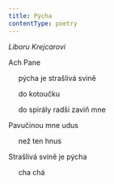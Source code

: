 ```yaml
---
title: Pýcha
contentType: poetry
---
```


<section>

_Liboru Krejcarovi_

</section>

<section>

Ach Pane

     pýcha je strašlivá svině

     do kotoučku

     do spirály radši zaviň mne

</section>

<section>

Pavučinou mne udus

     než ten hnus

</section>

<section>

Strašlivá svině je pýcha

     cha chá

</section>
